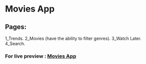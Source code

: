# Movies App

## Pages: 
1_Trends.
2_Movies (have the ability to filter genres).
3_Watch Later.
4_Search.

### For live preview : [Movies App](https://naughty-wilson-86236f.netlify.app/)
